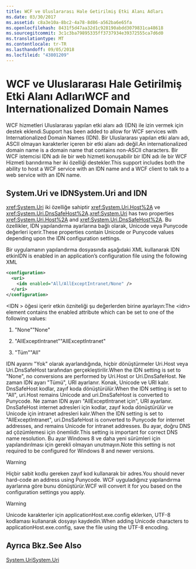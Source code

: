 ```yaml
---
title: WCF ve Uluslararası Hale Getirilmiş Etki Alanı Adları
ms.date: 03/30/2017
ms.assetid: c8a3e10a-8bc2-4a78-8d86-a562ba6e65fa
ms.openlocfilehash: 8431f5d47aa32d1c928190abdd3079831ca48618
ms.sourcegitcommit: 3c1c3ba79895335ff3737934e39372555ca7d6d0
ms.translationtype: MT
ms.contentlocale: tr-TR
ms.lasthandoff: 09/05/2018
ms.locfileid: "43801209"
---
```

# <a name="wcf-and-internationalized-domain-names"></a><span data-ttu-id="eb0c4-102">WCF ve Uluslararası Hale Getirilmiş Etki Alanı Adları</span><span class="sxs-lookup"><span data-stu-id="eb0c4-102">WCF and Internationalized Domain Names</span></span>
<span data-ttu-id="eb0c4-103">WCF hizmetleri Uluslararası yapılan etki alanı adı (IDN) ile izin vermek için destek eklendi.</span><span class="sxs-lookup"><span data-stu-id="eb0c4-103">Support has been added to allow for WCF services with Internationalized Domain Names (IDN).</span></span> <span data-ttu-id="eb0c4-104">Bir Uluslararası yapılan etki alanı adı, ASCII olmayan karakterler içeren bir etki alanı adı değil.</span><span class="sxs-lookup"><span data-stu-id="eb0c4-104">An internationalized domain name is a domain name that contains non-ASCII characters.</span></span> <span data-ttu-id="eb0c4-105">Bir WCF istemcisi IDN adı ile bir web hizmeti konuşabilir bir IDN adı ile bir WCF Hizmeti barındırma her iki özelliği destekler.</span><span class="sxs-lookup"><span data-stu-id="eb0c4-105">This support includes both the ability to host a WCF service with an IDN name and a WCF client to talk to a web service with an IDN name.</span></span>  
  
## <a name="systemuri-and-idn"></a><span data-ttu-id="eb0c4-106">System.Uri ve IDN</span><span class="sxs-lookup"><span data-stu-id="eb0c4-106">System.Uri and IDN</span></span>  
 <span data-ttu-id="eb0c4-107"><xref:System.Uri> iki özelliğe sahiptir <xref:System.Uri.Host%2A> ve <xref:System.Uri.DnsSafeHost%2A>.</span><span class="sxs-lookup"><span data-stu-id="eb0c4-107"><xref:System.Uri> has two properties <xref:System.Uri.Host%2A> and <xref:System.Uri.DnsSafeHost%2A>.</span></span> <span data-ttu-id="eb0c4-108">Bu özellikler, IDN yapılandırma ayarlarına bağlı olarak, Unicode veya Punycode değerleri içerir.</span><span class="sxs-lookup"><span data-stu-id="eb0c4-108">These properties contain Unicode or Punycode values depending upon the IDN configuration settings.</span></span>  
  
 <span data-ttu-id="eb0c4-109">Bir uygulamanın yapılandırma dosyasında aşağıdaki XML kullanarak IDN etkin</span><span class="sxs-lookup"><span data-stu-id="eb0c4-109">IDN is enabled in an application’s configuration file using the following XML</span></span>  
  
```xml  
<configuration>  
  <uri>  
    <idn enabled="All/AllExceptIntranet/None" />  
  </uri>  
</configuration>  
```  
  
 <span data-ttu-id="eb0c4-110">\<IDN > öğesi içerir etkin özniteliği şu değerlerden birine ayarlayın:</span><span class="sxs-lookup"><span data-stu-id="eb0c4-110">The \<idn> element contains the enabled attribute which can be set to one of the following values:</span></span>  
  
1.  <span data-ttu-id="eb0c4-111">"None"</span><span class="sxs-lookup"><span data-stu-id="eb0c4-111">"None"</span></span>  
  
2.  <span data-ttu-id="eb0c4-112">"AllExceptIntranet"</span><span class="sxs-lookup"><span data-stu-id="eb0c4-112">"AllExceptIntranet"</span></span>  
  
3.  <span data-ttu-id="eb0c4-113">"Tüm"</span><span class="sxs-lookup"><span data-stu-id="eb0c4-113">"All"</span></span>  
  
 <span data-ttu-id="eb0c4-114">IDN ayarını "Yok" olarak ayarlandığında, hiçbir dönüştürmeler Uri.Host veya Uri.DnsSafeHost tarafından gerçekleştirilir.</span><span class="sxs-lookup"><span data-stu-id="eb0c4-114">When the IDN setting is set to "None", no conversions are performed by Uri.Host or Uri.DnsSafeHost.</span></span> <span data-ttu-id="eb0c4-115">Ne zaman IDN ayarı "Tümü", URI ayarlanır. Konak, Unicode ve URI kalır. DnsSafeHost kodlar, zayıf koda dönüştürülür.</span><span class="sxs-lookup"><span data-stu-id="eb0c4-115">When the IDN setting is set to "All", uri.Host remains Unicode and uri.DnsSafeHost is converted to Punycode.</span></span> <span data-ttu-id="eb0c4-116">Ne zaman IDN ayarı "AllExceptIntranet için", URI ayarlanır. DnsSafeHost internet adresleri için kodlar, zayıf koda dönüştürülür ve Unicode için intranet adresleri kalır.</span><span class="sxs-lookup"><span data-stu-id="eb0c4-116">When the IDN setting is set to "AllExceptIntranet", uri.DnsSafeHost is converted to Punycode for internet addresses, and remains Unicode for intranet addresses.</span></span> <span data-ttu-id="eb0c4-117">Bu ayar, doğru DNS ad çözümlemesi için önemlidir.</span><span class="sxs-lookup"><span data-stu-id="eb0c4-117">This setting is important for correct DNS name resolution.</span></span> <span data-ttu-id="eb0c4-118">Bu ayar Windows 8 ve daha yeni sürümleri için yapılandırılması için gerekli olmayan unutmayın.</span><span class="sxs-lookup"><span data-stu-id="eb0c4-118">Note this setting is not required to be configured for Windows 8 and newer versions.</span></span>  
  
> [!WARNING]
>  <span data-ttu-id="eb0c4-119">Hiçbir sabit kodlu gereken zayıf kod kullanarak bir adres.</span><span class="sxs-lookup"><span data-stu-id="eb0c4-119">You should never hard-code an address using Punycode.</span></span> <span data-ttu-id="eb0c4-120">WCF uyguladığınız yapılandırma ayarlarına göre bunu dönüştürür.</span><span class="sxs-lookup"><span data-stu-id="eb0c4-120">WCF will convert it for you based on the configuration settings you apply.</span></span>  
  
> [!WARNING]
>  <span data-ttu-id="eb0c4-121">Unicode karakterler için applicationHost.exe.config eklerken, UTF-8 kodlaması kullanarak dosyayı kaydedin.</span><span class="sxs-lookup"><span data-stu-id="eb0c4-121">When adding Unicode characters to applicationHost.exe.config, save the file using the UTF-8 encoding.</span></span>  
  
## <a name="see-also"></a><span data-ttu-id="eb0c4-122">Ayrıca Bkz.</span><span class="sxs-lookup"><span data-stu-id="eb0c4-122">See Also</span></span>  
 [<span data-ttu-id="eb0c4-123">System.Uri</span><span class="sxs-lookup"><span data-stu-id="eb0c4-123">System.Uri</span></span>](https://msdn.microsoft.com/library/system.uri.aspx)
